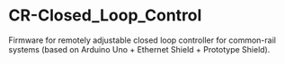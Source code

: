 # CR-Closed_Loop_Control
Firmware for remotely adjustable closed loop controller for common-rail systems (based on Arduino Uno + Ethernet Shield + Prototype Shield).
